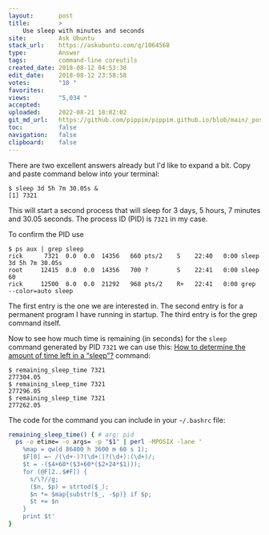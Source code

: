 ```yaml
---
layout:       post
title:        >
    Use sleep with minutes and seconds
site:         Ask Ubuntu
stack_url:    https://askubuntu.com/q/1064568
type:         Answer
tags:         command-line coreutils
created_date: 2018-08-12 04:53:30
edit_date:    2018-08-12 23:58:58
votes:        "10 "
favorites:    
views:        "5,034 "
accepted:     
uploaded:     2022-08-21 18:02:02
git_md_url:   https://github.com/pippim/pippim.github.io/blob/main/_posts/2018/2018-08-12-Use-sleep-with-minutes-and-seconds.md
toc:          false
navigation:   false
clipboard:    false
---
```


There are two excellent answers already but I'd like to expand a bit. Copy and paste command below into your terminal:

``` 
$ sleep 3d 5h 7m 30.05s &
[1] 7321

```
This will start a second process that will sleep for 3 days, 5 hours, 7 minutes and 30.05 seconds. The process ID (PID) is `7321` in my case.

To confirm the PID use

``` 
$ ps aux | grep sleep
rick      7321  0.0  0.0  14356   660 pts/2    S    22:40   0:00 sleep 3d 5h 7m 30.05s
root     12415  0.0  0.0  14356   700 ?        S    22:41   0:00 sleep 60
rick     12500  0.0  0.0  21292   968 pts/2    R+   22:41   0:00 grep --color=auto sleep
```

The first entry is the one we are interested in. The second entry is for a permanent program I have running in startup. The third entry is for the grep command itself.

Now to see how much time is remaining (in seconds) for the `sleep` command generated by PID `7321` we can use this: [How to determine the amount of time left in a “sleep”?][1] command: 

``` 
$ remaining_sleep_time 7321
277304.05
$ remaining_sleep_time 7321
277296.05
$ remaining_sleep_time 7321
277262.05
```

The code for the command you can include in your `~/.bashrc` file:



``` bash
remaining_sleep_time() { # arg: pid
  ps -o etime= -o args= -p "$1" | perl -MPOSIX -lane '
    %map = qw(d 86400 h 3600 m 60 s 1);
    $F[0] =~ /(\d+-)?(\d+:)?(\d+):(\d+)/;
    $t = -($4+60*($3+60*($2+24*$1)));
    for (@F[2..$#F]) {
      s/\?//g;
      ($n, $p) = strtod($_);
      $n *= $map{substr($_, -$p)} if $p;
      $t += $n
    }
    print $t'
}
```


  [1]: https://unix.stackexchange.com/questions/314512/how-to-determine-the-amount-of-time-left-in-a-sleep
